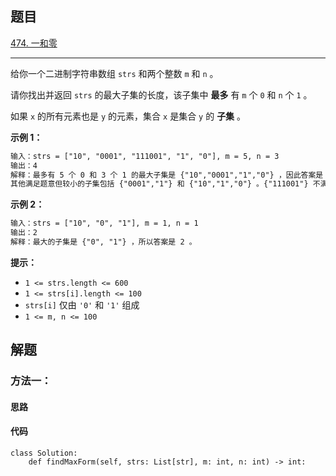 ## 题目

[474. 一和零](https://leetcode.cn/problems/ones-and-zeroes/)

---

给你一个二进制字符串数组 `strs` 和两个整数 `m` 和 `n` 。

请你找出并返回 `strs` 的最大子集的长度，该子集中 **最多** 有 `m` 个 `0` 和 `n` 个 `1` 。

如果 `x` 的所有元素也是 `y` 的元素，集合 `x` 是集合 `y` 的 **子集** 。



**示例 1：**

```txt
输入：strs = ["10", "0001", "111001", "1", "0"], m = 5, n = 3
输出：4
解释：最多有 5 个 0 和 3 个 1 的最大子集是 {"10","0001","1","0"} ，因此答案是 4 。
其他满足题意但较小的子集包括 {"0001","1"} 和 {"10","1","0"} 。{"111001"} 不满足题意，因为它含 4 个 1 ，大于 n 的值 3 。
```

**示例 2：**

```txt
输入：strs = ["10", "0", "1"], m = 1, n = 1
输出：2
解释：最大的子集是 {"0", "1"} ，所以答案是 2 。
```


**提示：**

-   `1 <= strs.length <= 600`
-   `1 <= strs[i].length <= 100`
-   `strs[i]` 仅由 `'0'` 和 `'1'` 组成
-   `1 <= m, n <= 100`



## 解题

### 方法一：

#### 思路



#### 代码

```python3
class Solution:
    def findMaxForm(self, strs: List[str], m: int, n: int) -> int:
```
